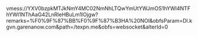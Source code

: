 vmess://YXV0bzpkMTJkNmY4MC02NmNhLTQwYmUtYWJmOS1hYWI4NTFhYWI1NThAaG42LnRleHBuLm1lOjgw?remarks=%F0%9F%87%BB%F0%9F%87%B3HA%20NOI&obfsParam=Dl.kgvn.garenanow.com&path=/texpn.me&obfs=websocket&alterId=0
